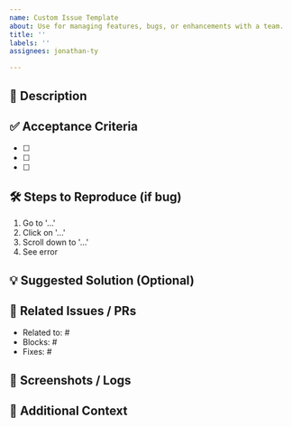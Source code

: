 ```yaml
---
name: Custom Issue Template
about: Use for managing features, bugs, or enhancements with a team.
title: ''
labels: ''
assignees: jonathan-ty

---
```


## 📝 Description

<!-- Describe the issue, feature request, or enhancement clearly and concisely. Include screenshots or references if helpful. -->

## ✅ Acceptance Criteria

<!-- List what needs to be true for this issue to be considered complete. -->

- [ ] 
- [ ] 
- [ ] 

## 🛠️ Steps to Reproduce (if bug)

<!-- Only fill out if this is a bug report -->

1. Go to '...'
2. Click on '...'
3. Scroll down to '...'
4. See error

## 💡 Suggested Solution (Optional)

<!-- If you have ideas on how to fix or implement this, share them here. -->

## 📂 Related Issues / PRs

<!-- Link to any related issues or pull requests -->

- Related to: #
- Blocks: #
- Fixes: #

## 📸 Screenshots / Logs

<!-- Add screenshots, error messages, logs or console outputs to help with troubleshooting -->

## 📎 Additional Context

<!-- Add any other context about the problem here -->
